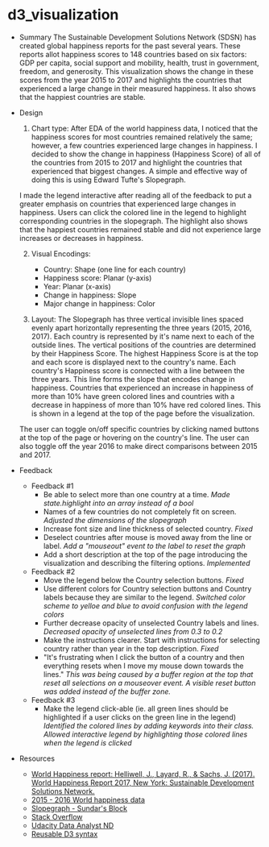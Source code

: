 # d3_visualization

* Summary
The Sustainable Development Solutions Network (SDSN) has created global happiness reports for the past several years. These reports allot happiness scores to 148 countries based on six factors: GDP per capita, social support and mobility, health, trust in government, freedom, and generosity. This visualization shows the change in these scores from the year 2015 to 2017 and highlights the countries that experienced a large change in their measured happiness. It also shows that the happiest countries are stable.

* Design
    1. Chart type: After EDA of the world happiness data, I noticed that the happiness scores for most countries remained relatively the same; however, a few countries experienced large changes in happiness. I decided to show the change in happiness (Happiness Score) of all of the countries from 2015 to 2017 and highlight the countries that experienced that biggest changes. A simple and effective way of doing this is using Edward Tufte's Slopegraph.

    I made the legend interactive after reading all of the feedback to put a
    greater emphasis on countries that experienced large changes in happiness.
    Users can click the colored line in the legend to highlight corresponding
    countries in the slopegraph. The highlight also shows that the happiest
    countries remained stable and did not experience large increases or decreases in happiness.

    2. Visual Encodings:
        * Country: Shape (one line for each country)
        * Happiness score: Planar (y-axis)
        * Year: Planar (x-axis)
        * Change in happiness: Slope
        * Major change in happiness: Color

    3. Layout: The Slopegraph has three vertical invisible lines spaced evenly apart horizontally representing the three years (2015, 2016, 2017). Each country is represented by it's name next to each of the outside lines. The vertical positions of the countries are determined by their Happiness Score. The highest Happiness Score is at the top and each score is displayed next to the country's name. Each country's Happiness score is connected with a line between the three years. This line forms the slope that encodes change in happiness. Countries that experienced an increase in happiness of more than 10% have green colored lines and countries with a decrease in happiness of more than 10% have red colored lines. This is shown in a legend at the top of the page before the visualization.

    The user can toggle on/off specific countries by clicking named buttons at the top of the page or hovering on the country's line. The user can also toggle off the year 2016 to make direct comparisons between 2015 and 2017.

* Feedback
    * Feedback #1
        + Be able to select more than one country at a time. _Made state.highlight into an array instead of a bool_
        + Names of a few countries do not completely fit on screen. _Adjusted the dimensions of the slopegraph_
        + Increase font size and line thickness of selected country. _Fixed_
        + Deselect countries after mouse is moved away from the line or label. _Add a "mouseout" event to the label to reset the graph_
        + Add a short description at the top of the page introducing the visualization and describing the filtering options. _Implemented_
    * Feedback #2
        + Move the legend below the Country selection buttons. _Fixed_
        + Use different colors for Country selection buttons and Country labels because they are similar to the legend. _Switched color scheme to yelloe and blue to avoid confusion with the legend colors_
        + Further decrease opacity of unselected Country labels and lines. _Decreased opacity of unselected lines from 0.3 to 0.2_
        + Make the instructions clearer. Start with instructions for selecting country rather than year in the top description. _Fixed_
        + "It's frustrating when I click the button of a country and then everything resets when I move my mouse down towards the lines." _This was being caused by a buffer region at the top that reset all selections on a mouseover event. A visible reset button was added instead of the buffer zone._
    * Feedback #3
        + Make the legend click-able (ie. all green lines should be highlighted if a user clicks on the green line in the legend) _Identified the colored lines by adding keywords into their class. Allowed interactive legend by highlighting those colored lines when the legend is clicked_


* Resources
    * [World Happiness report: Helliwell, J., Layard, R., & Sachs, J. (2017). World Happiness Report 2017, New York: Sustainable Development Solutions Network.](http://worldhappiness.report/)
    * [2015 - 2016 World happiness data](https://www.kaggle.com/unsdsn/world-happiness)
    * [Slopegraph - Sundar's Block](https://bl.ocks.org/eesur/ee8d0ab88229d0e07f7f)
    * [Stack Overflow](https://www.stackoverflow.com)
    * [Udacity Data Analyst ND](https:www.udacity.com)
    * [Reusable D3 syntax](https://medium.freecodecamp.com/a-gentle-introduction-to-d3-how-to-build-a-reusable-bubble-chart-9106dc4f6c46)
